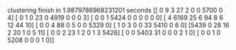 clustering finish in 1.9879786968231201 seconds
[[   0    9    3   27    2    0    0 5700    0    4]
 [   0    1    0   23    0 4919    0    0    0    3]
 [   0    0    1 5424    0    0    0    0    0    0]
 [   4 6169   25    6   94    8    6   12   44   10]
 [   0    0    4   88    0    5    0    0 5329    0]
 [   1    0    3    0    0   33 5410    0    6    0]
 [5439    0   28   16    2   20    1    0    5   11]
 [   0    0    2   23    1    2    0    1    3 5426]
 [   0    0 5403   31    0    0    0    2    1    0]
 [   0    0    1    0 5208    0    0    0    1    0]]
